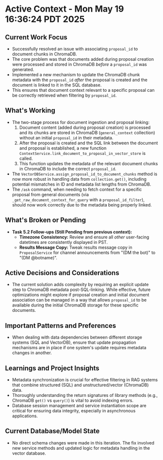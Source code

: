 # Active Context - Mon May 19 16:36:24 PDT 2025

## Current Work Focus
- Successfully resolved an issue with associating `proposal_id` to document chunks in ChromaDB.
- The core problem was that documents added during proposal creation were processed and stored in ChromaDB *before* a `proposal_id` was generated. 
- Implemented a new mechanism to update the ChromaDB chunk metadata with the `proposal_id` *after* the proposal is created and the document is linked to it in the SQL database.
- This ensures that document context relevant to a specific proposal can be correctly retrieved when filtering by `proposal_id`.

## What's Working
- The two-stage process for document ingestion and proposal linking:
    1. Document content (added during proposal creation) is processed and its chunks are stored in ChromaDB (`general_context` collection) without an initial `proposal_id` in their metadata.
    2. After the proposal is created and the SQL link between the document and proposal is established, a new function `ContextService.link_document_to_proposal_in_vector_store` is called.
    3. This function updates the metadata of the relevant document chunks in ChromaDB to include the correct `proposal_id`.
- The `VectorDBService.assign_proposal_id_to_document_chunks` method is now more robust in handling data from `collection.get()`, including potential mismatches in ID and metadata list lengths from ChromaDB.
- The `/ask` command, when needing to fetch context for a specific proposal from general documents (via `_get_raw_document_context_for_query` with a `proposal_id_filter`), should now work correctly due to the metadata being properly linked.

## What's Broken or Pending
- **Task 5.2 Follow-ups (Still Pending from previous context):**
    - **Timezone Consistency:** Review and ensure all *other* user-facing datetimes are consistently displayed in PST.
    - **Results Message Copy:** Tweak results message copy in `ProposalService` for channel announcements from "(DM the bot)" to "(DM @botname)".

## Active Decisions and Considerations
- The current solution adds complexity by requiring an explicit update step to ChromaDB metadata post-SQL-linking. While effective, future optimizations might explore if proposal creation and initial document association can be managed in a way that allows `proposal_id` to be available during the initial ChromaDB storage for these specific documents.

## Important Patterns and Preferences
- When dealing with data dependencies between different storage systems (SQL and VectorDB), ensure that update propagation mechanisms are in place if one system's update requires metadata changes in another.

## Learnings and Project Insights
- Metadata synchronization is crucial for effective filtering in RAG systems that combine structured (SQL) and unstructured/vector (ChromaDB) data.
- Thoroughly understanding the return signatures of library methods (e.g., ChromaDB `get()` vs `query()`) is vital to avoid indexing errors.
- Database session management and service instantiation scope are critical for ensuring data integrity, especially in asynchronous applications.

## Current Database/Model State
- No direct schema changes were made in this iteration. The fix involved new service methods and updated logic for metadata handling in the vector database.